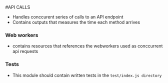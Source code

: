 #API CALLS
- Handles conccurent series of calls to an API endpoint
- Contains outputs that measures the time each method arrives 

### Web workers
- contains resources that references the webworkers used as conccurrent api requests

### Tests
- This module should contain written tests in the `test/index.js directory`